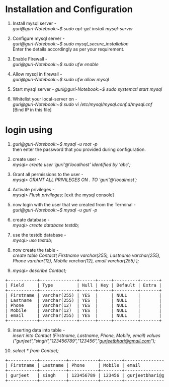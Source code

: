 # **Installation and Configuration**

1. Install mysql server - <br />
  *guri@guri-Notebook:~$ sudo apt-get install mysql-server*

2. Configure mysql server - <br />
  *guri@guri-Notebook:~$ sudo mysql_secure_installation* <br />
    Enter the details accordingly as per your requirement.
    
3. Enable Firewall - <br />
  *guri@guri-Notebook:~$ sudo ufw enable* 

4. Allow mysql in firewall - <br />
  *guri@guri-Notebook:~$ sudo ufw allow mysql* 

5. Start mysql server - 
  *guri@guri-Notebook:~$ sudo systemctl start mysql*

6. Whitelist your local-server on - <br />
  *guri@guri-Notebook:~$ sudo vi /etc/mysql/mysql.conf.d/mysql.cnf* <br />
  [Bind IP in this file]

# **login using** <br />
1. *guri@guri-Notebook:~$ mysql -u root -p <br />*
    then enter the password that you provided during configuration.

2. create user - <br />
  *mysql> create user 'guri'@'localhost' identified by 'abc';*

3. Grant all permissions to the user -  <br />
  *mysql> GRANT ALL PRIVILEGES ON *.* TO 'guri'@'localhost';*

4. Activate privileges - <br />
  *mysql> Flush privileges;* 
  [exit the mysql console]

5. now login with the user that we created from the Terminal - <br />
   *guri@guri-Notebook:~$ mysql -u guri -p*

5. create database - <br />
  *mysql> create database testdb;*

6. use the testdb database - <br />
  *mysql> use testdb;*
 
7. now create the table - <br />
  *create table Contact(
  Firstname varchar(255),
  Lastname varchar(255),
  Phone varchar(12),
  Mobile varchar(12),
  email varchar(255)
);*

8. *mysql> describe Contact;* <br />
<pre>
+-----------+--------------+------+-----+---------+-------+
| Field     | Type         | Null | Key | Default | Extra |
+-----------+--------------+------+-----+---------+-------+
| Firstname | varchar(255) | YES  |     | NULL    |       |
| Lastname  | varchar(255) | YES  |     | NULL    |       |
| Phone     | varchar(12)  | YES  |     | NULL    |       |
| Mobile    | varchar(12)  | YES  |     | NULL    |       |
| email     | varchar(255) | YES  |     | NULL    |       |
+-----------+--------------+------+-----+---------+-------+
</pre>


9. inserting data into table - <br />
  *insert into Contact (Firstname, Lastname, Phone, Mobile, email) values ("gurjeet","singh","123456789","123456","gurjeetbhari@gmail.com");*

10. *select * from Contact;*
<pre>
+-----------+----------+-----------+--------+------------------------+
| Firstname | Lastname | Phone     | Mobile | email                  |
+-----------+----------+-----------+--------+------------------------+
| gurjeet   | singh    | 123456789 | 123456 | gurjeetbhari@gmail.com |
+-----------+----------+-----------+--------+------------------------+
</pre>
